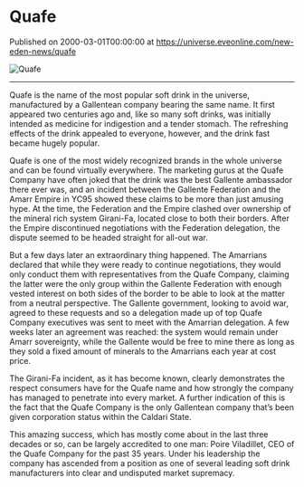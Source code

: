 # Quafe
Published on 2000-03-01T00:00:00 at https://universe.eveonline.com/new-eden-news/quafe

![Quafe](https://web.ccpgamescdn.com/communityassets/img/chronicles/chronicleImage/quafe.jpg)

---

Quafe is the name of the most popular soft drink in the universe, manufactured by a Gallentean company bearing the same name. It first appeared two centuries ago and, like so many soft drinks, was initially intended as medicine for indigestion and a tender stomach. The refreshing effects of the drink appealed to everyone, however, and the drink fast became hugely popular.

Quafe is one of the most widely recognized brands in the whole universe and can be found virtually everywhere. The marketing gurus at the Quafe Company have often joked that the drink was the best Gallente ambassador there ever was, and an incident between the Gallente Federation and the Amarr Empire in YC95 showed these claims to be more than just amusing hype. At the time, the Federation and the Empire clashed over ownership of the mineral rich system Girani-Fa, located close to both their borders. After the Empire discontinued negotiations with the Federation delegation, the dispute seemed to be headed straight for all-out war.

But a few days later an extraordinary thing happened. The Amarrians declared that while they were ready to continue negotiations, they would only conduct them with representatives from the Quafe Company, claiming the latter were the only group within the Gallente Federation with enough vested interest on both sides of the border to be able to look at the matter from a neutral perspective. The Gallente government, looking to avoid war, agreed to these requests and so a delegation made up of top Quafe Company executives was sent to meet with the Amarrian delegation. A few weeks later an agreement was reached: the system would remain under Amarr sovereignty, while the Gallente would be free to mine there as long as they sold a fixed amount of minerals to the Amarrians each year at cost price.

The Girani-Fa incident, as it has become known, clearly demonstrates the respect consumers have for the Quafe name and how strongly the company has managed to penetrate into every market. A further indication of this is the fact that the Quafe Company is the only Gallentean company that’s been given corporation status within the Caldari State.

This amazing success, which has mostly come about in the last three decades or so, can be largely accredited to one man: Poire Viladillet, CEO of the Quafe Company for the past 35 years. Under his leadership the company has ascended from a position as one of several leading soft drink manufacturers into clear and undisputed market supremacy.
